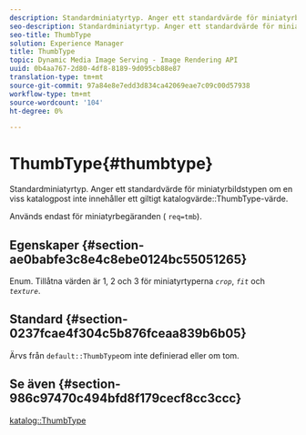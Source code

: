 ```yaml
---
description: Standardminiatyrtyp. Anger ett standardvärde för miniatyrbildstypen om en viss katalogpost inte innehåller ett giltigt katalogvärde för ThumbType.
seo-description: Standardminiatyrtyp. Anger ett standardvärde för miniatyrbildstypen om en viss katalogpost inte innehåller ett giltigt katalogvärde för ThumbType.
seo-title: ThumbType
solution: Experience Manager
title: ThumbType
topic: Dynamic Media Image Serving - Image Rendering API
uuid: 0b4aa767-2d80-4df8-8189-9d095cb88e87
translation-type: tm+mt
source-git-commit: 97a84e8e7edd3d834ca42069eae7c09c00d57938
workflow-type: tm+mt
source-wordcount: '104'
ht-degree: 0%

---
```



# ThumbType{#thumbtype}

Standardminiatyrtyp. Anger ett standardvärde för miniatyrbildstypen om en viss katalogpost inte innehåller ett giltigt katalogvärde::ThumbType-värde.

Används endast för miniatyrbegäranden ( `req=tmb`).

## Egenskaper {#section-ae0babfe3c8e4c8ebe0124bc55051265}

Enum. Tillåtna värden är 1, 2 och 3 för miniatyrtyperna *`crop`*, *`fit`* och *`texture`*.

## Standard {#section-0237fcae4f304c5b876fceaa839b6b05}

Ärvs från `default::ThumbType`om inte definierad eller om tom.

## Se även {#section-986c97470c494bfd8f179cecf8cc3ccc}

[katalog::ThumbType](../../../../../is-api/image-catalog/image-serving-api-ref/c-image-catalog-reference/c-image-svg-data-reference/c-image-data-reference/r-thumbtype-cat.md#reference-41149ddffc8749cba2f8d9c8e2611e03)
